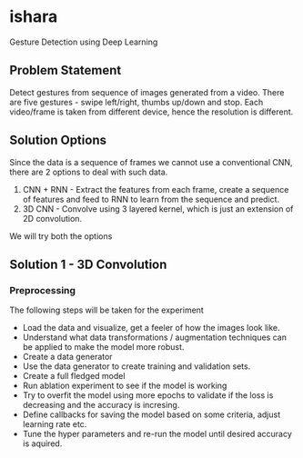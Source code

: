 # ishara
Gesture Detection using Deep Learning

## Problem Statement 

Detect gestures from sequence of images generated from a video. There are five gestures - swipe left/right, thumbs up/down and stop. 
Each video/frame is taken from different device, hence the resolution is different. 


## Solution Options

Since the data is a sequence of frames we cannot use a conventional CNN, there are 2 options to deal with such data. 
1. CNN + RNN - Extract the features from each frame, create a sequence of features and feed to RNN to learn from the sequence and predict. 
2. 3D CNN - Convolve using 3 layered kernel, which is just an extension of 2D convolution. 

We will try both the options

## Solution 1 - 3D Convolution

### Preprocessing 

The following steps will be taken for the experiment
 
- Load the data and visualize, get a feeler of how the images look like. 
- Understand what data transformations / augmentation techniques can be applied to make the model more robust. 
- Create a data generator
- Use the data generator to create training and validation sets. 
- Create a full fledged model
- Run ablation experiment to see if the model is working
- Try to overfit the model using more epochs to validate if the loss is decreasing and the accuracy is incresing. 
- Define callbacks for saving the model based on some criteria, adjust learning rate etc. 
- Tune the hyper parameters and re-run the model until desired accuracy is aquired. 




